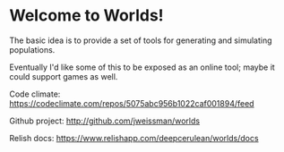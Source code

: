 Welcome to Worlds!
==================

The basic idea is to provide a set of tools for generating and simulating populations.

Eventually I'd like some of this to be exposed as an online tool; maybe it could support games as well.


Code climate: https://codeclimate.com/repos/5075abc956b1022caf001894/feed

Github project: http://github.com/jweissman/worlds

Relish docs: https://www.relishapp.com/deepcerulean/worlds/docs
